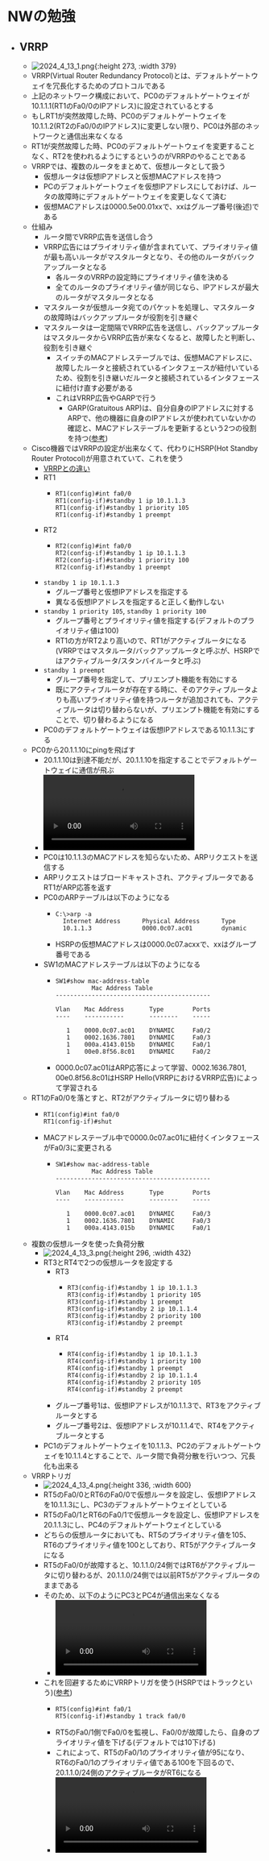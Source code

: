 # NWの勉強
- ## VRRP
	- ![2024_4_13_1.png](../assets/2024_4_13_1_1713026573027_0.png){:height 273, :width 379}
	- VRRP(Virtual Router Redundancy Protocol)とは、デフォルトゲートウェイを冗長化するためのプロトコルである
	- 上記のネットワーク構成において、PC0のデフォルトゲートウェイが10.1.1.1(RT1のFa0/0のIPアドレス)に設定されているとする
	- もしRT1が突然故障した時、PC0のデフォルトゲートウェイを10.1.1.2(RT2のFa0/0のIPアドレス)に変更しない限り、PC0は外部のネットワークと通信出来なくなる
	- RT1が突然故障した時、PC0のデフォルトゲートウェイを変更することなく、RT2を使われるようにするというのがVRRPのやることである
	- VRRPでは、複数のルータをまとめて、仮想ルータとして扱う
		- 仮想ルータは仮想IPアドレスと仮想MACアドレスを持つ
		- PCのデフォルトゲートウェイを仮想IPアドレスにしておけば、ルータの故障時にデフォルトゲートウェイを変更しなくて済む
		- 仮想MACアドレスは0000.5e00.01xxで、xxはグループ番号(後述)である
	- 仕組み
		- ルータ間でVRRP広告を送信し合う
		- VRRP広告にはプライオリティ値が含まれていて、プライオリティ値が最も高いルータがマスタルータとなり、その他のルータがバックアップルータとなる
			- 各ルータのVRRPの設定時にプライオリティ値を決める
			- 全てのルータのプライオリティ値が同じなら、IPアドレスが最大のルータがマスタルータとなる
		- マスタルータが仮想ルータ宛てのパケットを処理し、マスタルータの故障時はバックアップルータが役割を引き継ぐ
		- マスタルータは一定間隔でVRRP広告を送信し、バックアップルータはマスタルータからVRRP広告が来なくなると、故障したと判断し、役割を引き継ぐ
			- スイッチのMACアドレステーブルでは、仮想MACアドレスに、故障したルータと接続されているインタフェースが紐付いているため、役割を引き継いだルータと接続されているインタフェースに紐付け直す必要がある
			- これはVRRP広告やGARPで行う
				- GARP(Gratuitous ARP)は、自分自身のIPアドレスに対するARPで、他の機器に自身のIPアドレスが使われていないかの確認と、MACアドレステーブルを更新するという2つの役割を持つ([参考](https://www.infraexpert.com/study/tcpip3.5.html))
	- Cisco機器ではVRRPの設定が出来なくて、代わりにHSRP(Hot Standby Router Protocol)が用意されていて、これを使う
		- [VRRPとの違い](https://www.itbook.info/network/hsrp.html)
		- RT1
			- ```
			  RT1(config)#int fa0/0
			  RT1(config-if)#standby 1 ip 10.1.1.3
			  RT1(config-if)#standby 1 priority 105
			  RT1(config-if)#standby 1 preempt
			  ```
		- RT2
			- ```
			  RT2(config)#int fa0/0
			  RT2(config-if)#standby 1 ip 10.1.1.3
			  RT2(config-if)#standby 1 priority 100
			  RT2(config-if)#standby 1 preempt
			  ```
		- `standby 1 ip 10.1.1.3`
			- グループ番号と仮想IPアドレスを指定する
			- 異なる仮想IPアドレスを指定すると正しく動作しない
		- `standby 1 priority 105`, `standby 1 priority 100`
			- グループ番号とプライオリティ値を指定する(デフォルトのプライオリティ値は100)
			- RT1の方がRT2より高いので、RT1がアクティブルータになる(VRRPではマスタルータ/バックアップルータと呼ぶが、HSRPではアクティブルータ/スタンバイルータと呼ぶ)
		- `standby 1 preempt`
			- グループ番号を指定して、プリエンプト機能を有効にする
			- 既にアクティブルータが存在する時に、そのアクティブルータよりも高いプライオリティ値を持つルータが追加されても、アクティブルータは切り替わらないが、プリエンプト機能を有効にすることで、切り替わるようになる
		- PC0のデフォルトゲートウェイは仮想IPアドレスである10.1.1.3にする
	- PC0から20.1.1.10にpingを飛ばす
		- 20.1.1.10は到達不能だが、20.1.1.10を指定することでデフォルトゲートウェイに通信が飛ぶ
		- ![2024_4_13_2.mov](../assets/2024_4_13_2_1713026710098_0.mov)
		- PC0は10.1.1.3のMACアドレスを知らないため、ARPリクエストを送信する
		- ARPリクエストはブロードキャストされ、アクティブルータであるRT1がARP応答を返す
		- PC0のARPテーブルは以下のようになる
			- ```
			  C:\>arp -a
			    Internet Address      Physical Address      Type
			    10.1.1.3              0000.0c07.ac01        dynamic
			  ```
			- HSRPの仮想MACアドレスは0000.0c07.acxxで、xxはグループ番号である
		- SW1のMACアドレステーブルは以下のようになる
			- ```
			  SW1#show mac-address-table
			            Mac Address Table
			  -------------------------------------------
			  
			  Vlan    Mac Address       Type        Ports
			  ----    -----------       --------    -----
			  
			     1    0000.0c07.ac01    DYNAMIC     Fa0/2
			     1    0002.1636.7801    DYNAMIC     Fa0/3
			     1    000a.4143.015b    DYNAMIC     Fa0/1
			     1    00e0.8f56.8c01    DYNAMIC     Fa0/2
			  ```
			- 0000.0c07.ac01はARP応答によって学習、0002.1636.7801, 00e0.8f56.8c01はHSRP Hello(VRRPにおけるVRRP広告)によって学習される
	- RT1のFa0/0を落とすと、RT2がアクティブルータに切り替わる
		- ```
		  RT1(config)#int fa0/0
		  RT1(config-if)#shut 
		  ```
		- MACアドレステーブル中で0000.0c07.ac01に紐付くインタフェースがFa0/3に変更される
			- ```
			  SW1#show mac-address-table
			            Mac Address Table
			  -------------------------------------------
			  
			  Vlan    Mac Address       Type        Ports
			  ----    -----------       --------    -----
			  
			     1    0000.0c07.ac01    DYNAMIC     Fa0/3
			     1    0002.1636.7801    DYNAMIC     Fa0/3
			     1    000a.4143.015b    DYNAMIC     Fa0/1
			  ```
	- 複数の仮想ルータを使った負荷分散
		- ![2024_4_13_3.png](../assets/2024_4_13_3_1713067591270_0.png){:height 296, :width 432}
		- RT3とRT4で2つの仮想ルータを設定する
			- RT3
				- ```
				  RT3(config-if)#standby 1 ip 10.1.1.3
				  RT3(config-if)#standby 1 priority 105
				  RT3(config-if)#standby 1 preempt
				  RT3(config-if)#standby 2 ip 10.1.1.4
				  RT3(config-if)#standby 2 priority 100
				  RT3(config-if)#standby 2 preempt
				  ```
			- RT4
				- ```
				  RT4(config-if)#standby 1 ip 10.1.1.3
				  RT4(config-if)#standby 1 priority 100
				  RT4(config-if)#standby 1 preempt
				  RT4(config-if)#standby 2 ip 10.1.1.4
				  RT4(config-if)#standby 2 priority 105
				  RT4(config-if)#standby 2 preempt
				  ```
			- グループ番号1は、仮想IPアドレスが10.1.1.3で、RT3をアクティブルータとする
			- グループ番号2は、仮想IPアドレスが10.1.1.4で、RT4をアクティブルータとする
		- PC1のデフォルトゲートウェイを10.1.1.3、PC2のデフォルトゲートウェイを10.1.1.4とすることで、ルータ間で負荷分散を行いつつ、冗長化も出来る
	- VRRPトリガ
		- ![2024_4_13_4.png](../assets/2024_4_13_4_1713074265577_0.png){:height 336, :width 600}
		- RT5のFa0/0とRT6のFa0/0で仮想ルータを設定し、仮想IPアドレスを10.1.1.3にし、PC3のデフォルトゲートウェイとしている
		- RT5のFa0/1とRT6のFa0/1で仮想ルータを設定し、仮想IPアドレスを20.1.1.3にし、PC4のデフォルトゲートウェイとしている
		- どちらの仮想ルータにおいても、RT5のプライオリティ値を105、RT6のプライオリティ値を100としており、RT5がアクティブルータになる
		- RT5のFa0/0が故障すると、10.1.1.0/24側ではRT6がアクティブルータに切り替わるが、20.1.1.0/24側では以前RT5がアクティブルータのままである
		- そのため、以下のようにPC3とPC4が通信出来なくなる
			- ![2024_4_13_5.mov](../assets/2024_4_13_5_1713075285736_0.mov)
		- これを回避するためにVRRPトリガを使う(HSRPではトラックという)([参考](https://shinmeisha.co.jp/newsroom/2020/04/03/cisco-hsrp-%E3%81%AE%E5%9F%BA%E6%9C%AC%E8%A8%AD%E5%AE%9A/))
			- ```
			  RT5(config)#int fa0/1
			  RT5(config-if)#standby 1 track fa0/0
			  ```
			- RT5のFa0/1側でFa0/0を監視し、Fa0/0が故障したら、自身のプライオリティ値を下げる(デフォルトでは10下げる)
			- これによって、RT5のFa0/1のプライオリティ値が95になり、RT6のFa0/1のプライオリティ値である100を下回るので、20.1.1.0/24側のアクティブルータがRT6になる
			- ![2024_4_13_6.mov](../assets/2024_4_13_6_1713076654692_0.mov)